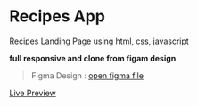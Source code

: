 # Recipes App
Recipes Landing Page using html, css, javascript

**full responsive and clone from figam design**

> Figma Design : [open figma file](https://www.figma.com/file/op6oyRpvEUDaLlsJrp63EL/Recipe-Finder-App---Landinge-page%28Responsive-design%29-%28Community%29?type=design&node-id=94-180&mode=design&t=SdGLS5tzqg6YfqC9-0)

[Live Preview](https://pouyasdz.github.io/TodoApp/)